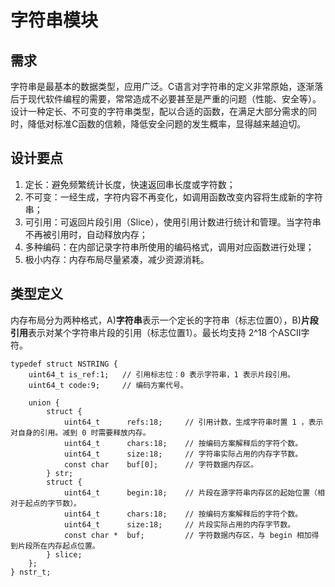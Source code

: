 # 字符串模块

## 需求
字符串是最基本的数据类型，应用广泛。C语言对字符串的定义非常原始，逐渐落后于现代软件编程的需要，常常造成不必要甚至是严重的问题（性能、安全等）。设计一种定长、不可变的字符串类型，配以合适的函数，在满足大部分需求的同时，降低对标准C函数的信赖，降低安全问题的发生概率，显得越来越迫切。

## 设计要点
1. 定长：避免频繁统计长度，快速返回串长度或字符数；
2. 不可变：一经生成，字符内容不再变化，如调用函数改变内容将生成新的字符串；
3. 可引用：可返回片段引用（Slice），使用引用计数进行统计和管理。当字符串不再被引用时，自动释放内存；
4. 多种编码：在内部记录字符串所使用的编码格式，调用对应函数进行处理；
5. 极小内存：内存布局尽量紧凑，减少资源消耗。

## 类型定义
内存布局分为两种格式，A)**字符串**表示一个定长的字符串（标志位置0），B)**片段引用**表示对某个字符串片段的引用（标志位置1）。最长均支持 2^18 个ASCII字符。

```
typedef struct NSTRING {
    uint64_t is_ref:1;   // 引用标志位：0 表示字符串，1 表示片段引用。
    uint64_t code:9;     // 编码方案代号。

    union {
        struct {
            uint64_t      refs:18;     // 引用计数，生成字符串时置 1 ，表示对自身的引用。减到 0 时需要释放内存。
            uint64_t      chars:18;    // 按编码方案解释后的字符个数。
            uint64_t      size:18;     // 字符串实际占用的内存字节数。
            const char    buf[0];      // 字符数据内存区。
        } str;
        struct {
            uint64_t      begin:18;    // 片段在源字符串内存区的起始位置（相对于起点的字节数）。
            uint64_t      chars:18;    // 按编码方案解释后的字符个数。
            uint64_t      size:18;     // 片段实际占用的内存字节数。
            const char *  buf;         // 字符数据内存区，与 begin 相加得到片段所在内存起点位置。
        } slice;
    };
} nstr_t;
```

